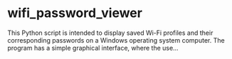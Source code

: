 # wifi_password_viewer
This Python script is intended to display saved Wi-Fi profiles and their corresponding passwords on a Windows operating system computer. The program has a simple graphical interface, where the use…
